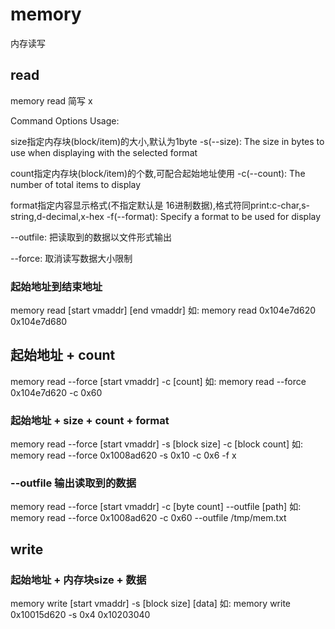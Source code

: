 # memory

内存读写

## read

memory read 简写 x

Command Options Usage:

size指定内存块(block/item)的大小,默认为1byte
-s(--size):     The size in bytes to use when displaying with the selected format

count指定内存块(block/item)的个数,可配合起始地址使用
-c(--count):    The number of total items to display

format指定内容显示格式(不指定默认是 16进制数据),格式符同print:c-char,s-string,d-decimal,x-hex
-f(--format):   Specify a format to be used for display

--outfile:      把读取到的数据以文件形式输出

--force:        取消读写数据大小限制

### 起始地址到结束地址

memory read [start vmaddr] [end vmaddr]
如:
memory read 0x104e7d620 0x104e7d680

## 起始地址 + count

memory read --force [start vmaddr] -c [count]
如:
memory read --force 0x104e7d620 -c 0x60

### 起始地址 + size + count + format

memory read --force [start vmaddr] -s [block size] -c [block count]
如:
memory read --force 0x1008ad620 -s 0x10 -c 0x6 -f x

### --outfile 输出读取到的数据

memory read --force [start vmaddr] -c [byte count] --outfile [path]
如:
memory read --force 0x1008ad620 -c 0x60 --outfile /tmp/mem.txt

## write

### 起始地址 + 内存块size + 数据

memory write [start vmaddr] -s [block size] [data]
如:
memory write 0x10015d620 -s 0x4 0x10203040
